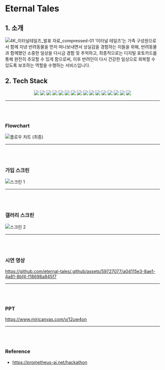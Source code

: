 # Eternal Tales

## 1. 소개
![4K_이터널테일즈_발표 자료_compressed-01](https://github.com/eternal-tales/.github/assets/59727077/02f385dc-853a-435a-a91b-a68951824e1c)
‘이터널 테일즈’는 가족 구성원으로서 함께 지낸 반려동물을 먼저 떠나보내면서 상실감을 경험하는 이들을 위해, 반려동물과 함께했던 소중한 일상을 다시금 경험 및 추억하고, 최종적으로는 디지털 포토카드를 통해 완전히 추모할 수 있게 함으로써, 이후 반려인이 다시 건강한 일상으로 회복할 수 있도록 보조하는 역할을 수행하는 서비스입니다.


## 2. Tech Stack
<div align =center> 
  <img src="https://img.shields.io/badge/Docker-2496ED?style=for-the-badge&logo=docker&logoColor=white"> 
  <img src="https://img.shields.io/badge/Amazon EC2-FF9900?style=for-the-badge&logo=amazon%20ec2&logoColor=black">
  <img src="https://img.shields.io/badge/Amazon S3-569A31?style=for-the-badge&logo=amazon%20s3&logoColor=black">
  <img src="https://img.shields.io/badge/Amazon RDS-527FFF?style=for-the-badge&logo=amazon%20rds&logoColor=black">
  <img src="https://img.shields.io/badge/react-61DAFB?style=for-the-badge&logo=react&logoColor=white">
  <img src="https://img.shields.io/badge/typescript-3178C6?style=for-the-badge&logo=typescript&logoColor=white">
  <img src="https://img.shields.io/badge/Spring-6DB33F?style=for-the-badge&logo=Spring&logoColor=white">
  <img src="https://img.shields.io/badge/springboot-6DB33F?style=for-the-badge&logo=springboot&logoColor=white">
  <img src="https://img.shields.io/badge/FastAPI-009688?style=for-the-badge&logo=FastAPI&logoColor=white">
  <img src="https://img.shields.io/badge/gunicorn-499848?style=for-the-badge&logo=gunicorn&logoColor=black">
  <img src="https://img.shields.io/badge/openai-6BA539?style=for-the-badge&logo=openai&logoColor=white">
  <img src="https://img.shields.io/badge/mysql-4479A1?style=for-the-badge&logo=mysql&logoColor=white">
  <img src="https://img.shields.io/badge/swagger-85EA2D?style=for-the-badge&logo=swagger&logoColor=white">
  <img src="https://img.shields.io/badge/Git-73398D?style=for-the-badge&logo=git&logoColor=white">
  <img src="https://img.shields.io/badge/githubactions-2088FF?style=for-the-badge&logo=githubactions&logoColor=black">
   <img src="https://img.shields.io/badge/notion-ffffff?style=for-the-badge&logo=notion&logoColor=black">
</div>
<hr>
<br><br>

### Flowchart
![플로우 차트 (최종)](https://github.com/eternal-tales/.github/assets/59727077/22273b80-0483-452c-bf79-6605addcd83b)
<hr>
<br><br>

### 가입 스크린
![스크린 1](https://github.com/eternal-tales/.github/assets/59727077/fc4ef2d4-8300-4cea-b4b2-ae430c8b7d22)
<hr>
<br><br>


### 갤러리 스크린
![스크린 2](https://github.com/eternal-tales/.github/assets/59727077/59416c07-ac78-4231-bf2c-22cfdf88a6df)
<hr>
<br><br>

### 시연 영상
https://github.com/eternal-tales/.github/assets/59727077/a04115e3-8ae1-4a81-8bf4-f18698a845f7
<hr>
<br><br>

### PPT
https://www.miricanvas.com/v/12uw4on
<hr>
<br><br>

### Reference
- https://prometheus-ai.net/hackathon
